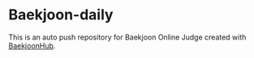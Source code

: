 # Baekjoon-daily
This is an auto push repository for Baekjoon Online Judge created with [BaekjoonHub](https://github.com/BaekjoonHub/BaekjoonHub).
